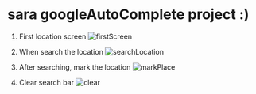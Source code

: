 # sara googleAutoComplete project :)
1. First location screen
![firstScreen](https://user-images.githubusercontent.com/91882535/197373381-b6d25416-1a1a-44b3-b39c-be6859f78d48.png)

2. When search the location
![searchLocation](https://user-images.githubusercontent.com/91882535/197373386-a94d4260-109a-455b-884f-39ddb78ecce9.png)

3. After searching, mark the location
![markPlace](https://user-images.githubusercontent.com/91882535/197373399-5ec73ba1-c9dc-4eef-93b3-480e4d0cfb71.png)

4. Clear search bar
![clear](https://user-images.githubusercontent.com/91882535/197373404-a2303179-7e41-465b-bf22-4c9535409e0a.png)

